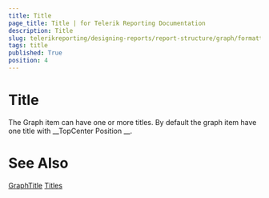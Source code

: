 ```yaml
---
title: Title
page_title: Title | for Telerik Reporting Documentation
description: Title
slug: telerikreporting/designing-reports/report-structure/graph/formatting-a-graph/title
tags: title
published: True
position: 4
---
```


# Title



The Graph item can have one or more titles. 
      	By default the graph item have one title with 
__TopCenter Position
__.
      


# See Also
[GraphTitle](/reporting/api/Telerik.Reporting.GraphTitle)
[Titles](/reporting/api/Telerik.Reporting.Graph#Telerik_Reporting_Graph_Titles)

